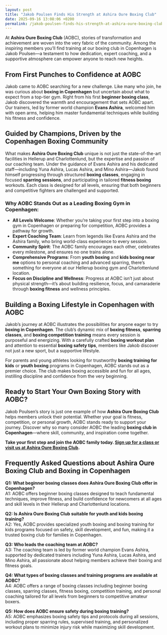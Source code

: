 ```yaml
---
layout: post
title: "Jakob Poulsen Finds His Strength at Ashira Oure Boxing Club"
date: 2025-09-16 13:08:06 +0200
permalink: /jakob-poulsen-finds-his-strength-at-ashira-oure-boxing-club/
---
```

At **Ashira Oure Boxing Club** (AOBC), stories of transformation and achievement are woven into the very fabric of the community. Among the inspiring members you’ll find training at our boxing club in Copenhagen is Jakob Poulsen—a testament to how dedication, expert coaching, and a supportive atmosphere can empower anyone to reach new heights.

## From First Punches to Confidence at AOBC

Jakob came to AOBC searching for a new challenge. Like many who join, he was curious about **boxing in Copenhagen** but uncertain about what to expect from a top-tier gym. Right from his first **beginner boxing class**, Jakob discovered the warmth and encouragement that sets AOBC apart. Our trainers, led by former world champion **Evans Ashira**, welcomed him with open arms, helping him master fundamental techniques while building his fitness and confidence.

## Guided by Champions, Driven by the Copenhagen Boxing Community

What makes **Ashira Oure Boxing Club** unique is not just the state-of-the-art facilities in Hellerup and Charlottenlund, but the expertise and passion of our coaching team. Under the guidance of Evans Ashira and his dedicated staff—including Yuna Ashira, Lucas Ashira, and Mino Ashira—Jakob found himself progressing through structured **boxing classes**, engaging in focused **sparring sessions**, and participating in tailored **fitness boxing** workouts. Each class is designed for all levels, ensuring that both beginners and competitive fighters are challenged and supported.

### Why AOBC Stands Out as a Leading Boxing Gym in Copenhagen:

- **All Levels Welcome**: Whether you’re taking your first step into a boxing gym in Copenhagen or preparing for competition, AOBC provides a pathway for growth.
- **Expert Coaching Team**: Learn from legends like Evans Ashira and the Ashira family, who bring world-class experience to every session.
- **Community Spirit**: The AOBC family encourages each other, celebrates every milestone, and ensures no one trains alone.
- **Comprehensive Programs**: From **youth boxing** and **kids boxing near me** options to personal coaching and advanced sparring, there’s something for everyone at our Hellerup boxing gym and Charlottenlund location.
- **Focus on Discipline and Wellness**: Progress at AOBC isn’t just about physical strength—it’s about building resilience, focus, and camaraderie through **boxing fitness** and wellness principles.

## Building a Boxing Lifestyle in Copenhagen with AOBC

Jakob’s journey at AOBC illustrates the possibilities for anyone eager to try **boxing in Copenhagen**. The club’s dynamic mix of **boxing fitness**, **sparring classes**, and **boxing competition training** means every session is purposeful and energizing. With a carefully crafted **boxing workout plan** and attention to essential **boxing safety tips**, members like Jakob discover not just a new sport, but a supportive lifestyle.

For parents and young athletes looking for trustworthy **boxing training for kids** or **youth boxing** programs in Copenhagen, AOBC stands out as a premier choice. The club makes boxing accessible and fun for all ages, instilling discipline and confidence from the very beginning.

## Ready to Start Your Own Boxing Story with AOBC?

Jakob Poulsen’s story is just one example of how **Ashira Oure Boxing Club** helps members unlock their potential. Whether your goal is fitness, competition, or personal growth, AOBC stands ready to support your journey. Discover why so many consider AOBC the leading **boxing club in Copenhagen**—where skill, community, and inspiration come together.

**Take your first step and join the AOBC family today. [Sign up for a class or visit us at Ashira Oure Boxing Club](https://www.ashiraoure.com/).**

## Frequently Asked Questions about Ashira Oure Boxing Club and Boxing in Copenhagen

**Q1: What beginner boxing classes does Ashira Oure Boxing Club offer in Copenhagen?**  
A1: AOBC offers beginner boxing classes designed to teach fundamental techniques, improve fitness, and build confidence for newcomers at all ages and skill levels in their Hellerup and Charlottenlund locations.

**Q2: Is Ashira Oure Boxing Club suitable for youth and kids boxing training?**  
A2: Yes, AOBC provides specialized youth boxing and boxing training for kids programs focused on safety, skill development, and fun, making it a trusted boxing club for families in Copenhagen.

**Q3: Who leads the coaching team at AOBC?**  
A3: The coaching team is led by former world champion Evans Ashira, supported by dedicated trainers including Yuna Ashira, Lucas Ashira, and Mino Ashira, all passionate about helping members achieve their boxing and fitness goals.

**Q4: What types of boxing classes and training programs are available at AOBC?**  
A4: AOBC offers a range of boxing classes including beginner boxing classes, sparring classes, fitness boxing, competition training, and personal coaching tailored for all levels from beginners to competitive amateur boxers.

**Q5: How does AOBC ensure safety during boxing training?**  
A5: AOBC emphasizes boxing safety tips and protocols during all sessions, including proper sparring rules, supervised training, and personalized workout plans to minimize injury risk while maximizing skill development.

<script type="application/ld+json">
{
  "@context": "https://schema.org",
  "@type": "BlogPosting",
  "headline": "Jakob Poulsen Finds His Strength at Ashira Oure Boxing Club",
  "description": "Read how Jakob Poulsen transformed his fitness and boxing skills at Ashira Oure Boxing Club, a premier boxing gym in Copenhagen led by former world champion Evans Ashira.",
  "image": "https://www.ashiraoure.com/images/blog/jakob-poulsen-strength.jpg",
  "author": {
    "@type": "Person",
    "name": "Ashira Oure"
  },
  "publisher": {
    "@type": "Person",
    "name": "Ashira Oure"
  },
  "datePublished": "2024-06-01",
  "mainEntityOfPage": {
    "@type": "WebPage",
    "@id": "https://www.ashiraoure.com/blog/jakob-poulsen-strength"
  }
}
</script>

<script type="application/ld+json">
{
  "@context": "https://schema.org",
  "@type": "FAQPage",
  "mainEntity": [
    {
      "@type": "Question",
      "name": "What beginner boxing classes does Ashira Oure Boxing Club offer in Copenhagen?",
      "acceptedAnswer": {
        "@type": "Answer",
        "text": "AOBC offers beginner boxing classes designed to teach fundamental techniques, improve fitness, and build confidence for newcomers at all ages and skill levels in their Hellerup and Charlottenlund locations."
      }
    },
    {
      "@type": "Question",
      "name": "Is Ashira Oure Boxing Club suitable for youth and kids boxing training?",
      "acceptedAnswer": {
        "@type": "Answer",
        "text": "Yes, AOBC provides specialized youth boxing and boxing training for kids programs focused on safety, skill development, and fun, making it a trusted boxing club for families in Copenhagen."
      }
    },
    {
      "@type": "Question",
      "name": "Who leads the coaching team at AOBC?",
      "acceptedAnswer": {
        "@type": "Answer",
        "text": "The coaching team is led by former world champion Evans Ashira, supported by dedicated trainers including Yuna Ashira, Lucas Ashira, and Mino Ashira, all passionate about helping members achieve their boxing and fitness goals."
      }
    },
    {
      "@type": "Question",
      "name": "What types of boxing classes and training programs are available at AOBC?",
      "acceptedAnswer": {
        "@type": "Answer",
        "text": "AOBC offers a range of boxing classes including beginner boxing classes, sparring classes, fitness boxing, competition training, and personal coaching tailored for all levels from beginners to competitive amateur boxers."
      }
    },
    {
      "@type": "Question",
      "name": "How does AOBC ensure safety during boxing training?",
      "acceptedAnswer": {
        "@type": "Answer",
        "text": "AOBC emphasizes boxing safety tips and protocols during all sessions, including proper sparring rules, supervised training, and personalized workout plans to minimize injury risk while maximizing skill development."
      }
    }
  ]
}
</script>